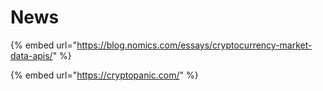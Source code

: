 # News

{% embed url="https://blog.nomics.com/essays/cryptocurrency-market-data-apis/" %}



{% embed url="https://cryptopanic.com/" %}



